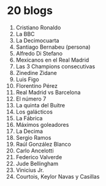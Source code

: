 # 20 blogs

1. Cristiano Ronaldo
1. La BBC
1. La Decimocuarta
1. Santiago Bernabeu (persona)
1. Alfredo Di Stefano
1. Mexicanos en el Real Madrid
1. Las 3 Champions consecutivas
1. Zinedine Zidane
1. Luis Figo
1. Florentino Pérez
1. Real Madrid vs Barcelona
1. El número 7
1. La quinta del Buitre
1. Los galácticos
1. La Fábrica
1. Máximos goleadores
1. La Decima
1. Sergio Ramos
1. Raúl González Blanco
1. Carlo Ancelotti
1. Federico Valverde
1. Jude Bellingham
1. Vinicius Jr.
1. Courtois, Keylor Navas y Casillas